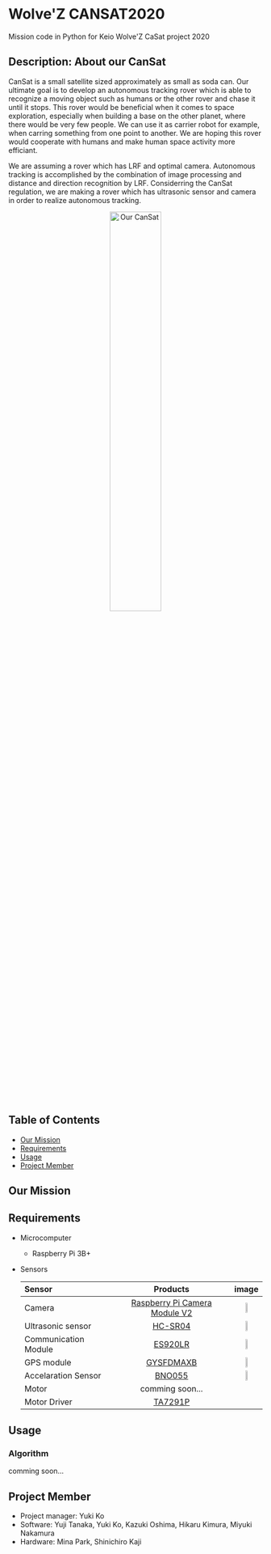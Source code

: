 # Wolve'Z CANSAT2020
Mission code in Python for Keio Wolve'Z CaSat project 2020

## Description: About our CanSat
  CanSat is a small satellite sized approximately as small as soda can.
  Our ultimate goal is to develop an autonomous tracking rover which is able to recognize a moving object such as humans or the other rover and chase it until it stops. This rover would be beneficial when it comes to space exploration, especially when building a base on the other planet, where there would be very few people. We can use it as carrier robot for example, when carring something from one point to another. We are hoping this rover would cooperate with humans and make human space activity more efficiant.
  
  We are assuming a rover which has LRF and optimal camera. Autonomous tracking is accomplished by the combination of image processing and distance and direction recognition by LRF. Considerring the CanSat regulation, we are making a rover which has ultrasonic sensor and camera in order to realize autonomous tracking.

<div align="center">
<img src="https://user-images.githubusercontent.com/57528969/90110593-6fd8ee80-dd88-11ea-88c2-6b1f03e266d6.png" width="45%" title="Our CanSat">
</div>


## Table of Contents
- [Our Mission](#Our-Mission)
- [Requirements](#Requirements)
- [Usage](#usage)
- [Project Member](#Project-Member)

## Our Mission

## Requirements
- Microcomputer
  - Raspberry Pi 3B+
- Sensors
    
    |**Sensor**|**Products**|**image**|
    |:---|:---:|:---:|
    |Camera|[Raspberry Pi Camera Module V2](http://akizukidenshi.com/catalog/g/gM-10518/)|<img src="https://user-images.githubusercontent.com/57528969/90113840-dfe97380-dd8c-11ea-8b1c-cac55b4aa5ee.png" width="20%">|
    |Ultrasonic sensor|[HC-SR04](http://akizukidenshi.com/catalog/g/gM-11009/)|<img src="https://user-images.githubusercontent.com/57528969/90114657-fcd27680-dd8d-11ea-9fe1-95e3e4e484da.png" width="20%">|
    |Communication Module|[ES920LR](https://easel5.com/products/es920lr/)|<img src="https://user-images.githubusercontent.com/57528969/90114355-92b9d180-dd8d-11ea-8565-76540eea0920.png" width="20%">|
    |GPS module|[GYSFDMAXB](http://akizukidenshi.com/catalog/g/gK-09991/)|<img src="https://user-images.githubusercontent.com/57528969/90114335-89c90000-dd8d-11ea-82d3-70ab748fa5f2.png" width="20%">|
    |Accelaration Sensor|[BNO055](https://www.switch-science.com/catalog/5511/)|<img src="https://user-images.githubusercontent.com/57528969/90114534-ce549b80-dd8d-11ea-81fd-3569fe0b1477.png" width="20%">|
    |Motor|comming soon...||
    |Motor Driver|[TA7291P](https://toshiba.semicon-storage.com/jp/semiconductor/product/motor-driver-ics/brushed-dc-motor-driver-ics/detail.TA7291P.html)||

## Usage
### Algorithm
comming soon... 

## Project Member
- Project manager: 
  Yuki Ko
- Software: 
  Yuji Tanaka, Yuki Ko, Kazuki Oshima, Hikaru Kimura, Miyuki Nakamura
- Hardware: 
  Mina Park, Shinichiro Kaji
